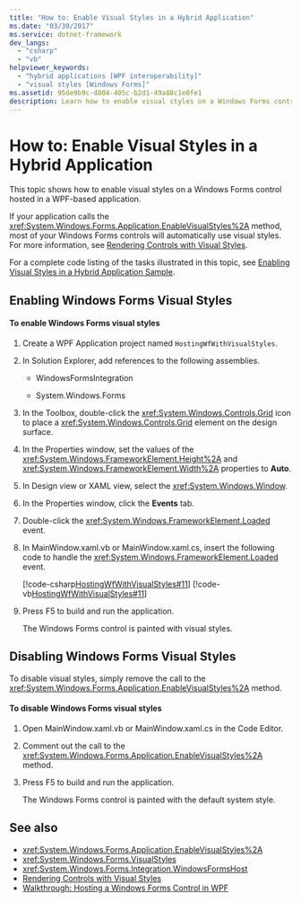 ```yaml
---
title: "How to: Enable Visual Styles in a Hybrid Application"
ms.date: "03/30/2017"
ms.service: dotnet-framework
dev_langs: 
  - "csharp"
  - "vb"
helpviewer_keywords: 
  - "hybrid applications [WPF interoperability]"
  - "visual styles [Windows Forms]"
ms.assetid: 95de9b9c-d804-405c-b2d1-49a88c1e0fe1
description: Learn how to enable visual styles on a Windows Forms control hosted in a WPF-based application with the EnableVisualStyles method.
---
```

# How to: Enable Visual Styles in a Hybrid Application

This topic shows how to enable visual styles on a Windows Forms control hosted in a WPF-based application.  
  
 If your application calls the <xref:System.Windows.Forms.Application.EnableVisualStyles%2A> method, most of your Windows Forms controls will automatically use visual styles. For more information, see [Rendering Controls with Visual Styles](/dotnet/framework/winforms/controls/rendering-controls-with-visual-styles).  
  
 For a complete code listing of the tasks illustrated in this topic, see [Enabling Visual Styles in a Hybrid Application Sample](https://github.com/microsoft/WPF-Samples/tree/master/Migration%20and%20Interoperability/HostingWfWithVisualStyles).  
  
## Enabling Windows Forms Visual Styles  
  
#### To enable Windows Forms visual styles  
  
1. Create a WPF Application project named `HostingWfWithVisualStyles`.  
  
2. In Solution Explorer, add references to the following assemblies.  
  
    - WindowsFormsIntegration  
  
    - System.Windows.Forms  
  
3. In the Toolbox, double-click the <xref:System.Windows.Controls.Grid> icon to place a <xref:System.Windows.Controls.Grid> element on the design surface.  
  
4. In the Properties window, set the values of the <xref:System.Windows.FrameworkElement.Height%2A> and <xref:System.Windows.FrameworkElement.Width%2A> properties to **Auto**.  
  
5. In Design view or XAML view, select the <xref:System.Windows.Window>.  
  
6. In the Properties window, click the **Events** tab.  
  
7. Double-click the <xref:System.Windows.FrameworkElement.Loaded> event.
  
8. In MainWindow.xaml.vb or MainWindow.xaml.cs, insert the following code to handle the <xref:System.Windows.FrameworkElement.Loaded> event.  
  
     [!code-csharp[HostingWfWithVisualStyles#11](~/samples/snippets/csharp/VS_Snippets_Wpf/HostingWfWithVisualStyles/CSharp/HostingWfWithVisualStyles/Window1.xaml.cs#11)]
     [!code-vb[HostingWfWithVisualStyles#11](~/samples/snippets/visualbasic/VS_Snippets_Wpf/HostingWfWithVisualStyles/VisualBasic/HostingWfWithVisualStyles/Window1.xaml.vb#11)]  
  
9. Press F5 to build and run the application.  
  
     The Windows Forms control is painted with visual styles.  
  
## Disabling Windows Forms Visual Styles  

 To disable visual styles, simply remove the call to the <xref:System.Windows.Forms.Application.EnableVisualStyles%2A> method.  
  
#### To disable Windows Forms visual styles  
  
1. Open MainWindow.xaml.vb or MainWindow.xaml.cs in the Code Editor.  
  
2. Comment out the call to the <xref:System.Windows.Forms.Application.EnableVisualStyles%2A> method.  
  
3. Press F5 to build and run the application.  
  
     The Windows Forms control is painted with the default system style.  
  
## See also

- <xref:System.Windows.Forms.Application.EnableVisualStyles%2A>
- <xref:System.Windows.Forms.VisualStyles>
- <xref:System.Windows.Forms.Integration.WindowsFormsHost>
- [Rendering Controls with Visual Styles](/dotnet/framework/winforms/controls/rendering-controls-with-visual-styles)
- [Walkthrough: Hosting a Windows Forms Control in WPF](walkthrough-hosting-a-windows-forms-control-in-wpf.md)
